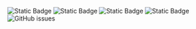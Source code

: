 ![Static Badge](https://img.shields.io/badge/blacklists-60-000000) ![Static Badge](https://img.shields.io/badge/blacklisted-2432909-cc0000) ![Static Badge](https://img.shields.io/badge/whitelisted-2244-00CC00) ![Static Badge](https://img.shields.io/badge/streaming_blacklist-28107-000000) ![GitHub issues](https://img.shields.io/github/issues/fabriziosalmi/blacklists)
